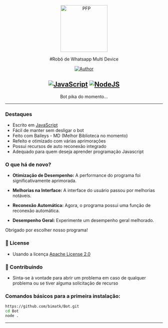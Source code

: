 <div align="center">
  <img src="https://i.imgur.com/GLI7gkK.jpeg" width="150" height="150" border="0" alt="PFP">
  
  #Robô de Whatsapp Multi Device
  
  [![Author](https://img.shields.io/badge/bayt-444-yellow.svg?style=for-the-badge&logo=github)](https://github.com/bayt444)
  
  ## [![JavaScript](https://img.shields.io/badge/JavaScript-F7DF1E?style=for-the-badge&logo=javascript&logoColor=black)](https://developer.mozilla.org/) [![NodeJS](https://img.shields.io/badge/Node.js-43853D?style=for-the-badge&logo=node.js&logoColor=white)](https://nodejs.org/)
  
 
  Bot pika do momento... 
</div>

---

### Destaques

- Escrito em [JavaScript](https://developer.mozilla.org/)
- Fácil de manter sem desligar o bot
- Feito com Baileys - MD (Melhor Biblioteca no momento)
- Refeito e otimizado com várias aprimorações
- Possui recursos de auto reconexão integrado
- Adequado para quem deseja aprender programação Javascript

### O que há de novo?

- **Otimização de Desempenho:** A performance do programa foi significativamente aprimorada.

- **Melhorias na Interface:** A interface do usuário passou por melhorias notáveis.

- **Reconexão Automática:** Agora, o programa possui uma função de reconexão automática.

- **Desempenho Geral:** Experimente um desempenho geral melhorado.

Obrigado por escolher nosso programa!

### 📄 License

- Usando a licença [Apache License 2.0](https://www.apache.org/licenses/LICENSE-2.0)

### 💪 Contribuindo

- Sinta-se à vontade para abrir um problema em caso de qualquer problema ou se tiver alguma solicitação de recurso

### Comandos básicos para a primeira instalação:

```bash
https://github.com/bimatk/Bot.git
cd Bot
node .

```

---------
